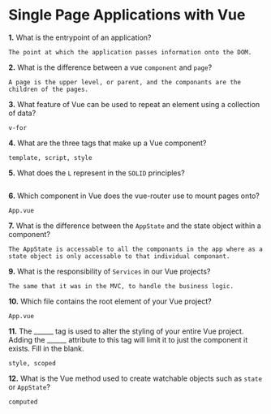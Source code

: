 # Single Page Applications with Vue

**1.** What is the entrypoint of an application?
<!-- enter you answer in the space below -->
```
The point at which the application passes information onto the DOM.
```
**2.** What is the difference between a vue `component` and `page`?
<!-- enter you answer in the space below -->
```
A page is the upper level, or parent, and the componants are the children of the pages.
```
**3.** What feature of Vue can be used to repeat an element using a collection of data?
<!-- enter you answer in the space below -->
```
v-for
```
**4.** What are the three tags that make up a Vue component?
<!-- enter you answer in the space below -->
```
template, script, style
```
**5.** What does the `L` represent in the `SOLID` principles?
<!-- enter you answer in the space below -->
```

```
**6.** Which component in Vue does the vue-router use to mount pages onto?
<!-- enter you answer in the space below -->
```
App.vue
```
**7.** What is the difference between the `AppState` and the state object within a component?
<!-- enter you answer in the space below -->
```
The AppState is accessable to all the componants in the app where as a state object is only accessable to that individual componant.
```
**9.** What is the responsibility of `Services` in our Vue projects?
<!-- enter you answer in the space below -->
```
The same that it was in the MVC, to handle the business logic.
```
**10.** Which file contains the root element of your Vue project?
<!-- enter you answer in the space below -->
```
App.vue
```
**11.** The ______ tag is used to alter the styling of your entire Vue project.  Adding the ______ attribute to this tag will limit it to just the component it exists.  Fill in the blank.
<!-- enter you answer in the space below -->
```
style, scoped
```
**12.** What is the Vue method used to create watchable objects such as `state` or `AppState`?
<!-- enter you answer in the space below -->
```
computed
```